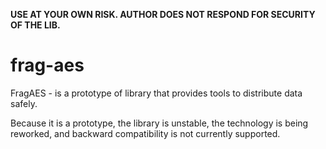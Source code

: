 **USE AT YOUR OWN RISK. AUTHOR DOES NOT RESPOND FOR SECURITY OF THE LIB.**
# frag-aes
FragAES - is a prototype of library that provides tools to distribute data safely.

Because it is a prototype, the library is unstable, the technology is being reworked, and backward compatibility is not currently supported.